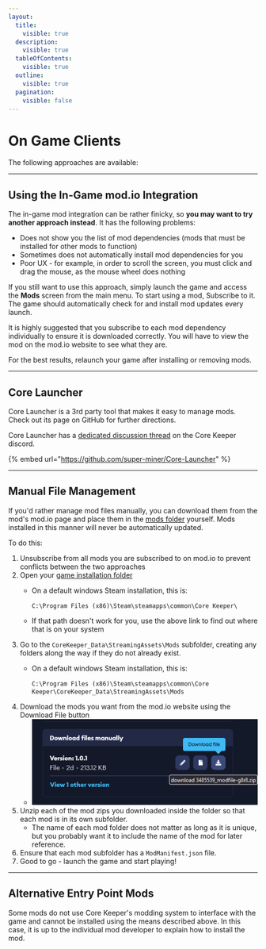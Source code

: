 ```yaml
---
layout:
  title:
    visible: true
  description:
    visible: true
  tableOfContents:
    visible: true
  outline:
    visible: true
  pagination:
    visible: false
---
```


# On Game Clients

The following approaches are available:

***

## Using the In-Game mod.io Integration

The in-game mod integration can be rather finicky, so **you may want to try another approach instead**. It has the following problems:

* Does not show you the list of mod dependencies (mods that must be installed for other mods to function)
* Sometimes does not automatically install mod dependencies for you
* Poor UX -  for example, in order to scroll the screen, you must click and drag the mouse, as the mouse wheel does nothing

If you still want to use this approach, simply launch the game and access the **Mods** screen from the main menu. To start using a mod, Subscribe to it. The game should automatically check for and install mod updates every launch.

It is highly suggested that you subscribe to each mod dependency individually to ensure it is downloaded correctly. You will have to view the mod on the mod.io website to see what they are.

For the best results, relaunch your game after installing or removing mods.

***

## Core Launcher

Core Launcher is a 3rd party tool that makes it easy to manage mods. Check out its page on GitHub for further directions.

Core Launcher has a [dedicated discussion thread](https://discord.com/channels/851842678340845600/1173510418690490458) on the Core Keeper discord.

{% embed url="https://github.com/super-miner/Core-Launcher" %}

***

## Manual File Management&#x20;

If you'd rather manage mod files manually, you can download them from the mod's mod.io page and place them in the [mods folder](../../concepts/important-folder-paths.md#mod-files) yourself. Mods installed in this manner will never be automatically updated.

To do this:

1. Unsubscribe from all mods you are subscribed to on mod.io to prevent conflicts between the two approaches
2. Open your [game installation folder](../../concepts/important-folder-paths.md#game-install-directory)&#x20;
   *   On a default windows Steam installation, this is:&#x20;

       ```
       C:\Program Files (x86)\Steam\steamapps\common\Core Keeper\
       ```
   * If that path doesn't work for you, use the above link to find out where that is on your system
3. Go to the `CoreKeeper_Data\StreamingAssets\Mods` subfolder, creating any folders along the way if they do not already exist.
   *   On a default windows Steam installation, this is:&#x20;

       ```
       C:\Program Files (x86)\Steam\steamapps\common\Core Keeper\CoreKeeper_Data\StreamingAssets\Mods
       ```
4. Download the mods you want from the mod.io website using the Download File button
   * ![](../../.gitbook/assets/image.png)&#x20;
5. Unzip each of the mod zips you downloaded inside the folder so that each mod is in its own subfolder.
   * The name of each mod folder does not matter as long as it is unique, but you probably want it to include the name of the mod for later reference.
6. Ensure that each mod subfolder has a `ModManifest.json` file.
7. Good to go - launch the game and start playing!

***

## Alternative Entry Point Mods

Some mods do not use Core Keeper's modding system to interface with the game and cannot be installed using the means described above. In this case, it is up to the individual mod developer to explain how to install the mod.
